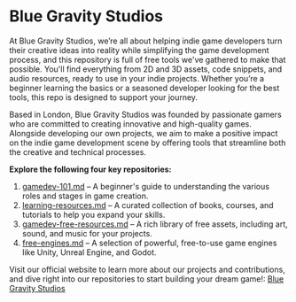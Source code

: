 # Blue Gravity Studios
At Blue Gravity Studios, we’re all about helping indie game developers turn their creative ideas into reality while simplifying the game development process, and this repository is full of free tools we've gathered to make that possible. You'll find everything from 2D and 3D assets, code snippets, and audio resources, ready to use in your indie projects. Whether you’re a beginner learning the basics or a seasoned developer looking for the best tools, this repo is designed to support your journey.  

Based in London, Blue Gravity Studios was founded by passionate gamers who are committed to creating innovative and high-quality games. Alongside developing our own projects, we aim to make a positive impact on the indie game development scene by offering tools that streamline both the creative and technical processes.  

**Explore the following four key repositories:**  
1. [gamedev-101.md](https://github.com/bluegravitystudios/bgs-gamedev-repo/blob/main/gamedev-101.md) – A beginner's guide to understanding the various roles and stages in game creation.  
2. [learning-resources.md](https://github.com/bluegravitystudios/gameassets/blob/main/learning-resources.md) – A curated collection of books, courses, and tutorials to help you expand your skills.  
3. [gamedev-free-resources.md](https://github.com/bluegravitystudios/gameassets/blob/main/free-assets.md) – A rich library of free assets, including art, sound, and music for your projects.  
4. [free-engines.md](https://github.com/bluegravitystudios/gameassets/blob/main/free-engines.md) – A selection of powerful, free-to-use game engines like Unity, Unreal Engine, and Godot.  

Visit our official website to learn more about our projects and contributions, and dive right into our repositories to start building your dream game!: [Blue Gravity Studios](https://gravity.blue/)  



